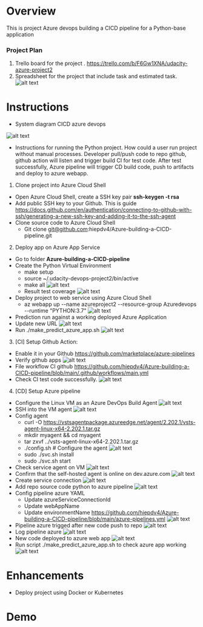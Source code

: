 # Overview
This is project Azure devops building a CICD pipeline for a Python-base application
### Project Plan
1. Trello board for the project
  . https://trello.com/b/F6Gw1XNA/udacity-azure-project2
2. Spreadsheet for the project that include task and estimated task.
![alt text](https://github.com/hiepdv4/Azure-building-a-CICD-pipeline/blob/main/images/0.plan.png)

# Instructions
- System diagram CICD azure devops

![alt text](https://github.com/hiepdv4/Azure-building-a-CICD-pipeline/blob/main/images/18.diagram.png)
- Instructions for running the Python project. How could a user run project without manual processes. Developer pull/push code to repo github, github action will listen and trigger build CI for test code. After test successfully, Azure pipeline will trigger CD build code, push to artifacts and deploy to azure webapp.

1. Clone project into Azure Cloud Shell
- Open Azure Cloud Shell, create a SSH key pair **ssh-keygen -t rsa**
- Add public SSH key to your Github. This is guide https://docs.github.com/en/authentication/connecting-to-github-with-ssh/generating-a-new-ssh-key-and-adding-it-to-the-ssh-agent 
- Clone source code to Azure Cloud Shell
  - Git clone git@github.com:hiepdv4/Azure-building-a-CICD-pipeline.git
2. Deploy app on Azure App Service
- Go to folder **Azure-building-a-CICD-pipeline**
- Create the Python Virtual Environment
  - make setup
  - source ~/.udacity-devops-project2/bin/active
  - make all
![alt text](https://github.com/hiepdv4/Azure-building-a-CICD-pipeline/blob/main/images/1.setup_python_env.png)
  - Result test coverage
![alt text](https://github.com/hiepdv4/Azure-building-a-CICD-pipeline/blob/main/images/2.test_coverage.png)
- Deploy project to web service using Azure Cloud Shell
  - az webapp up --name azureproject2 --resource-group Azuredevops --runtime "PYTHON:3.7"
![alt text](https://github.com/hiepdv4/Azure-building-a-CICD-pipeline/blob/main/images/3.azure_build_webapp.png)
- Prediction run against a working deployed Azure Application
- Update new URL 
![alt text](https://github.com/hiepdv4/Azure-building-a-CICD-pipeline/blob/main/images/4.update_make_predict_azure_app.png)
- Run ./make_predict_azure_app.sh
![alt text](https://github.com/hiepdv4/Azure-building-a-CICD-pipeline/blob/main/images/5.run_prediction_az.png)

3. [CI] Setup Github Action:
- Enable it in your Github https://github.com/marketplace/azure-pipelines
- Verify github apps
![alt text](https://github.com/hiepdv4/Azure-building-a-CICD-pipeline/blob/main/images/19.github_action1.png)
- File workflow CI github https://github.com/hiepdv4/Azure-building-a-CICD-pipeline/blob/main/.github/workflows/main.yml
- Check CI test code successfully.
![alt text](https://github.com/hiepdv4/Azure-building-a-CICD-pipeline/blob/main/images/17.github_action.png)
4. [CD] Setup Azure pipeline
- Configure the Linux VM as an Azure DevOps Build Agent
![alt text](https://github.com/hiepdv4/Azure-building-a-CICD-pipeline/blob/main/images/6.VM_agent.png)
- SSH into the VM agent
![alt text](https://github.com/hiepdv4/Azure-building-a-CICD-pipeline/blob/main/images/7.ssh_agent.png)
- Config agent
  - curl -O https://vstsagentpackage.azureedge.net/agent/2.202.1/vsts-agent-linux-x64-2.202.1.tar.gz
  - mkdir myagent && cd myagent
  - tar zxvf ../vsts-agent-linux-x64-2.202.1.tar.gz
  - ./config.sh # Configure the agent
![alt text](https://github.com/hiepdv4/Azure-building-a-CICD-pipeline/blob/main/images/8.config_agent.png)
  - sudo ./svc.sh install
  - sudo ./svc.sh start
- Check service agent on VM
![alt text](https://github.com/hiepdv4/Azure-building-a-CICD-pipeline/blob/main/images/20.service_agent.png)
- Confirm that the self-hosted agent is online on dev.azure.com
![alt text](https://github.com/hiepdv4/Azure-building-a-CICD-pipeline/blob/main/images/9.agent_pool.png)
- Create service connection
![alt text](https://github.com/hiepdv4/Azure-building-a-CICD-pipeline/blob/main/images/10.service_connection.png)
- Add repo source code python to azure pipeline
![alt text](https://github.com/hiepdv4/Azure-building-a-CICD-pipeline/blob/main/images/11.add_repo_github.png)
- Config pipeline azure YAML
  - Update azureServiceConnectionId
  - Update webAppName
  - Update environmentName
https://github.com/hiepdv4/Azure-building-a-CICD-pipeline/blob/main/azure-pipelines.yml
![alt text](https://github.com/hiepdv4/Azure-building-a-CICD-pipeline/blob/main/images/12.azure_pipeline.png)
- Pipeline azure trigged after new code push to repo
![alt text](https://github.com/hiepdv4/Azure-building-a-CICD-pipeline/blob/main/images/13.az_pipeline.png)
- Log pipeline azure
![alt text](https://github.com/hiepdv4/Azure-building-a-CICD-pipeline/blob/main/images/14.deploy_webapp.png)
- New code deployed to azure web app
![alt text](https://github.com/hiepdv4/Azure-building-a-CICD-pipeline/blob/main/images/16.URL.png)
- Run script ./make_predict_azure_app.sh to check azure app working
![alt text](https://github.com/hiepdv4/Azure-building-a-CICD-pipeline/blob/main/images/15.test_app.png)

# Enhancements
- Deploy project using Docker or Kubernetes

# Demo









